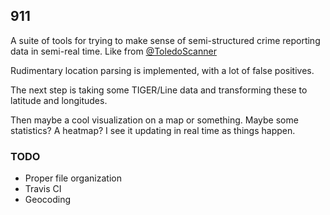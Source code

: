 ## 911

A suite of tools for trying to make sense of semi-structured crime reporting data in semi-real time. Like from [@ToledoScanner](http://twitter.com/ToledoScanner)

Rudimentary location parsing is implemented, with a lot of false positives.

The next step is taking some TIGER/Line data and transforming these to latitude and longitudes.

Then maybe a cool visualization on a map or something. Maybe some statistics? A heatmap? I see it updating in real time as things happen.

### TODO

* Proper file organization
* Travis CI
* Geocoding
